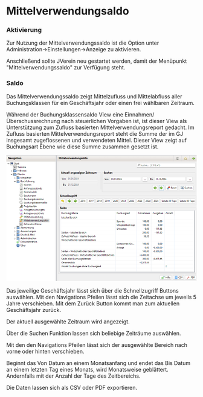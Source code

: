 # Mittelverwendungsaldo

### Aktivierung

Zur Nutzung der Mittelverwendungssaldo ist die Option unter Administration->Einstellungen->Anzeige zu aktivieren.

Anschließend sollte JVerein neu gestartet werden, damit der Menüpunkt "Mittelverwendungssaldo" zur Verfügung steht.

### Saldo

Das Mittelverwendungssaldo zeigt Mittelzufluss und Mittelabfluss aller Buchungsklassen für ein Geschäftsjahr oder einen frei wählbaren Zeitraum.

Während der Buchungsklassensaldo View eine Einnahmen/Überschussrechnung nach steuerlichen Vorgaben ist, ist dieser View als Unterstützung zum Zufluss basierten Mittelverwendungsreport gedacht. Im Zufluss basierten Mittelverwendungsreport steht die Summe der im GJ insgesamt zugeflossenen und verwendeten Mittel. Dieser View zeigt auf Buchungsart Ebene wie diese Summe zusammen gesetzt ist.

![](../../../v3.1.x/buchf/img/MittelverwendungSaldoView.png)

Das jeweilige Geschäftsjahr lässt sich über die Schnellzugriff Buttons auswählen. Mit den Navigations Pfeilen lässt sich die Zeitachse um jeweils 5 Jahre verschieben. Mit dem Zurück Button kommt man zum aktuellen Geschäftsjahr zurück.

Der aktuell ausgewählte Zeitraum wird angezeigt.

Über die Suchen Funktion lassen sich beliebige Zeiträume auswählen.

Mit den den Navigations Pfeilen lässt sich der ausgewählte Bereich nach vorne oder hinten verschieben.

Beginnt das Von Datum an einem Monatsanfang und endet das Bis Datum an einem letzten Tag eines Monats, wird Monatsweise geblättert. Andernfalls mit der Anzahl der Tage des Zeitbereichs.

Die Daten lassen sich als CSV oder PDF exportieren.
